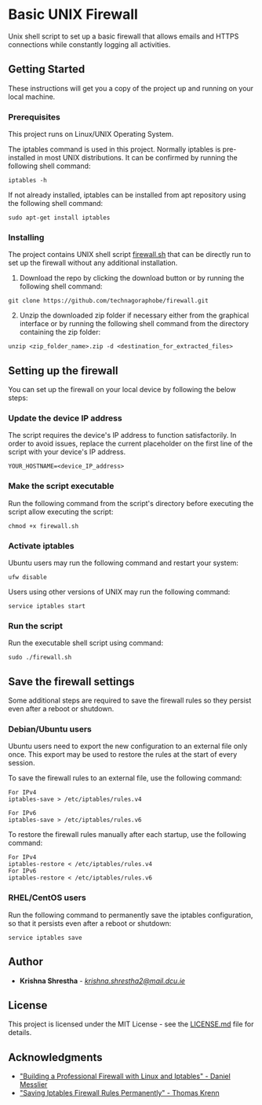 # Basic UNIX Firewall

Unix shell script to set up a basic firewall that allows emails and HTTPS connections while constantly logging all activities.

## Getting Started

These instructions will get you a copy of the project up and running on your local machine. 

### Prerequisites

This project runs on Linux/UNIX Operating System.

The iptables command is used in this project. Normally iptables is pre-installed in most UNIX distributions. It can be confirmed by running the following shell command:

```
iptables -h
```

If not already installed, iptables can be installed from apt repository using the following shell command:

```
sudo apt-get install iptables
```

### Installing

The project contains UNIX shell script [firewall.sh](firewall.sh) that can be directly run to set up the firewall without any additional installation. 

1) Download the repo by clicking the download button or by running the following shell command:

```
git clone https://github.com/technagoraphobe/firewall.git
```

2) Unzip the downloaded zip folder if necessary either from the graphical interface or by running the following shell command from the directory containing the zip folder:

```
unzip <zip_folder_name>.zip -d <destination_for_extracted_files>
```


## Setting up the firewall

You can set up the firewall on your local device by following the below steps:

### Update the device IP address

The script requires the device's IP address to function satisfactorily. In order to avoid issues, replace the current placeholder on the first line of the script with your device's IP address. 

```
YOUR_HOSTNAME=<device_IP_address>
```

### Make the script executable

Run the following command from the script's directory before executing the script allow executing the script:

```
chmod +x firewall.sh
```

### Activate iptables

Ubuntu users may run the following command and restart your system:

```
ufw disable
```

Users using other versions of UNIX may run the following command:

```
service iptables start
```

### Run the script

Run the executable shell script using command:

```
sudo ./firewall.sh
```

## Save the firewall settings
Some additional steps are required to save the firewall rules so they persist even after a reboot or shutdown. 

### Debian/Ubuntu users
Ubuntu users need to export the new configuration to an external file only once. This export may be used to restore the rules at the start of every session.

To save the firewall rules to an external file, use the following command:

```
For IPv4
iptables-save > /etc/iptables/rules.v4

For IPv6
iptables-save > /etc/iptables/rules.v6
```

To restore the firewall rules manually after each startup, use the following command:

```
For IPv4
iptables-restore < /etc/iptables/rules.v4
For IPv6
iptables-restore < /etc/iptables/rules.v6
```

### RHEL/CentOS users
Run the following command to permanently save the iptables configuration, so that it persists even after a reboot or shutdown:

```
service iptables save
```


## Author

* **Krishna Shrestha** - *krishna.shrestha2@mail.dcu.ie* 

## License

This project is licensed under the MIT License - see the [LICENSE.md](LICENSE.md) file for details.

## Acknowledgments

* ["Building a Professional Firewall with Linux and Iptables" - Daniel Messlier](https://danielmiessler.com/blog/professional-firewall-iptables/)
* ["Saving Iptables Firewall Rules Permanently" - Thomas Krenn](https://www.thomas-krenn.com/en/wiki/Saving_Iptables_Firewall_Rules_Permanently)
